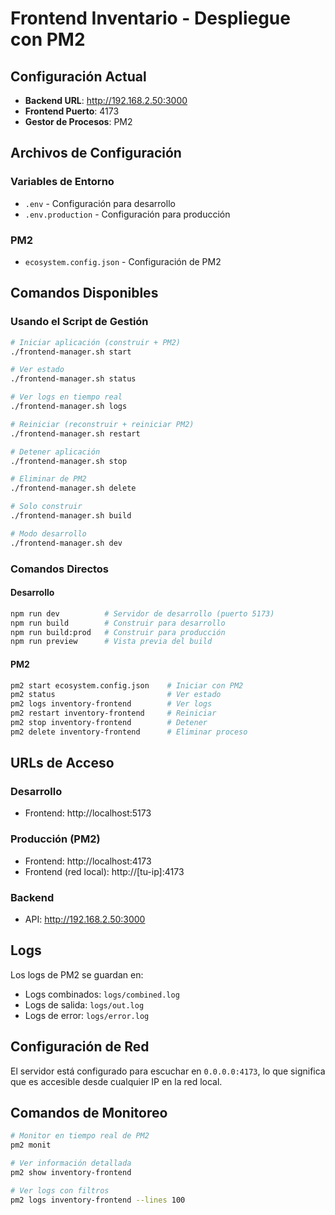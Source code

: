 # Frontend Inventario - Despliegue con PM2

## Configuración Actual

- **Backend URL**: http://192.168.2.50:3000
- **Frontend Puerto**: 4173
- **Gestor de Procesos**: PM2

## Archivos de Configuración

### Variables de Entorno
- `.env` - Configuración para desarrollo
- `.env.production` - Configuración para producción

### PM2
- `ecosystem.config.json` - Configuración de PM2

## Comandos Disponibles

### Usando el Script de Gestión
```bash
# Iniciar aplicación (construir + PM2)
./frontend-manager.sh start

# Ver estado
./frontend-manager.sh status

# Ver logs en tiempo real
./frontend-manager.sh logs

# Reiniciar (reconstruir + reiniciar PM2)
./frontend-manager.sh restart

# Detener aplicación
./frontend-manager.sh stop

# Eliminar de PM2
./frontend-manager.sh delete

# Solo construir
./frontend-manager.sh build

# Modo desarrollo
./frontend-manager.sh dev
```

### Comandos Directos

#### Desarrollo
```bash
npm run dev          # Servidor de desarrollo (puerto 5173)
npm run build        # Construir para desarrollo
npm run build:prod   # Construir para producción
npm run preview      # Vista previa del build
```

#### PM2
```bash
pm2 start ecosystem.config.json    # Iniciar con PM2
pm2 status                         # Ver estado
pm2 logs inventory-frontend        # Ver logs
pm2 restart inventory-frontend     # Reiniciar
pm2 stop inventory-frontend        # Detener
pm2 delete inventory-frontend      # Eliminar proceso
```

## URLs de Acceso

### Desarrollo
- Frontend: http://localhost:5173

### Producción (PM2)
- Frontend: http://localhost:4173
- Frontend (red local): http://[tu-ip]:4173

### Backend
- API: http://192.168.2.50:3000

## Logs

Los logs de PM2 se guardan en:
- Logs combinados: `logs/combined.log`
- Logs de salida: `logs/out.log`
- Logs de error: `logs/error.log`

## Configuración de Red

El servidor está configurado para escuchar en `0.0.0.0:4173`, lo que significa que es accesible desde cualquier IP en la red local.

## Comandos de Monitoreo

```bash
# Monitor en tiempo real de PM2
pm2 monit

# Ver información detallada
pm2 show inventory-frontend

# Ver logs con filtros
pm2 logs inventory-frontend --lines 100
```
